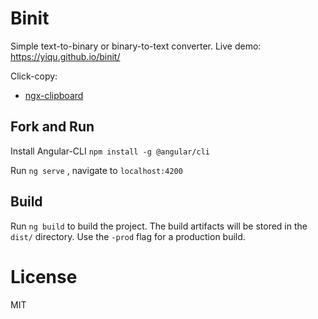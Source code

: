 # Binit

Simple text-to-binary or binary-to-text converter. Live demo: https://yiqu.github.io/binit/

Click-copy:
- [ngx-clipboard](https://www.npmjs.com/package/ngx-clipboard)


## Fork and Run

Install Angular-CLI `npm install -g @angular/cli`

Run `ng serve` , navigate to `localhost:4200`

## Build

Run `ng build` to build the project. The build artifacts will be stored in the `dist/` directory. Use the `-prod` flag for a production build.

# License

MIT
